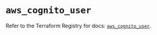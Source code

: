 # `aws_cognito_user`

Refer to the Terraform Registry for docs: [`aws_cognito_user`](https://registry.terraform.io/providers/hashicorp/aws/5.63.1/docs/resources/cognito_user).
